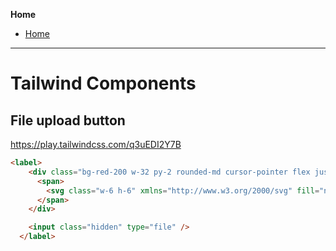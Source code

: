 **Home**
- [Home](../index.md)
---

# Tailwind Components

## File upload button
https://play.tailwindcss.com/q3uEDI2Y7B
```html
<label>
    <div class="bg-red-200 w-32 py-2 rounded-md cursor-pointer flex justify-center items-center">
      <span>
        <svg class="w-6 h-6" xmlns="http://www.w3.org/2000/svg" fill="none" viewBox="0 0 24 24" stroke="currentColor"><path stroke-linecap="round" stroke-linejoin="round" stroke-width="2" d="M4 16v1a3 3 0 003 3h10a3 3 0 003-3v-1m-4-8l-4-4m0 0L8 8m4-4v12" /></svg>
      </span>
    </div>

    <input class="hidden" type="file" />
  </label>
```